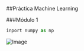 ##Práctica Machine Learning

###Módulo 1
```Python
inport numpy as np
```
![Image](https://upload.wikimedia.org/wikipedia/commons/thumb/3/31/NumPy_logo_2020.svg/1920px-NumPy_logo_2020.svg.png)


